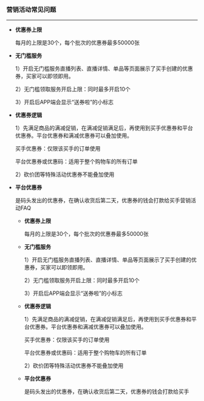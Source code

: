 ### 营销活动常见问题

---

* **优惠券上限**

  每月的上限是30个，每个批次的优惠券最多50000张

* **无门槛服务**

  1）开启无门槛服务直播列表、直播详情、单品等页面展示了买手创建的优惠券，买家可以即领即用。

  2）无门槛领取服务开启上限：同时最多开启10个

  3）开启后APP端会显示“送券啦”的小标志

* **优惠券逻辑**

  1）先满足商品的满减促销，在满减促销满足后，再使用到买手优惠券和平台优惠券。平台优惠券和满减优惠券可以叠加使用。

  买手优惠券：仅限该买手的订单使用

  平台优惠券或优惠码：适用于整个购物车的所有订单

  2）砍价团等特殊活动优惠券不能叠加使用

* **平台优惠券**

  是码头发出的优惠券，在确认收货后第二天，优惠券的钱会打款给买手营销活动FAQ

  * **优惠券上限**

    每月的上限是30个，每个批次的优惠券最多50000张

  * **无门槛服务**

    1）开启无门槛服务直播列表、直播详情、单品等页面展示了买手创建的优惠券，买家可以即领即用。

    2）无门槛领取服务开启上限：同时最多开启10个

    3）开启后APP端会显示“送券啦”的小标志

  * **优惠券逻辑**

    1）先满足商品的满减促销，在满减促销满足后，再使用到买手优惠券和平台优惠券。平台优惠券和满减优惠券可以叠加使用。

    买手优惠券：仅限该买手的订单使用

    平台优惠券或优惠码：适用于整个购物车的所有订单

    2）砍价团等特殊活动优惠券不能叠加使用

  * **平台优惠券**

    是码头发出的优惠券，在确认收货后第二天，优惠券的钱会打款给买手



